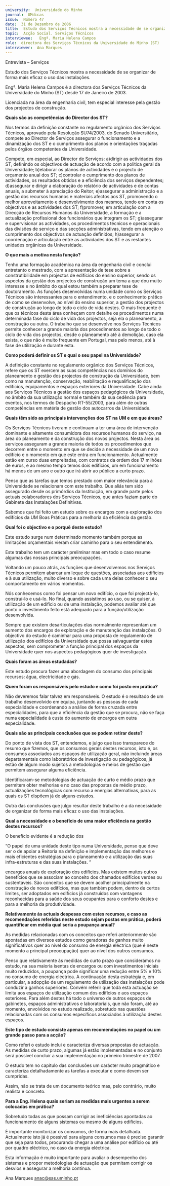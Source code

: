 ```yaml
---
university:  Universidade do Minho
journal:  UMdicas
issue:  Número 47
date:  31 de Dezembro de 2006
title:  Estudo dos Serviços Técnicos mostra a necessidade de se organizar de forma mais eficaz o uso das instalações.
topic:  Acção Social. Serviços Técnicos
interviewee:   Engª. Maria Helena Campos 
role:  directora dos Serviços Técnicos da Universidade do Minho (ST)
interviewer:  Ana Marques
---
```

 Entrevista – Serviços 

 Estudo dos Serviços Técnicos mostra a necessidade de se organizar de forma mais eficaz o uso das instalações.

  Engª. Maria Helena Campos  é a directora dos Serviços Técnicos da Universidade do Minho (ST) desde 17 de Janeiro de 2003.

 Licenciada na área da engenharia civil, tem especial interesse pela gestão dos projectos de construção.

**Quais são as competências do Director dos ST?**

 Nos termos da definição constante no regulamento orgânico dos Serviços Técnicos, aprovado pela Resolução SU74/2003, do Senado Universitário, compete ao Director de Serviços assegurar o funcionamento e a dinamização dos ST e o cumprimento dos planos e orientações traçadas pelos órgãos competentes da Universidade.

 Compete, em especial, ao Director de Serviços: a)dirigir as actividades dos ST, definindo os objectivos de actuação de acordo com a política geral da Universidade; b)elaborar os planos de actividades e o projecto de orçamento anual dos ST; c)controlar o cumprimento dos planos de actividades, os resultados obtidos e a eficiência dos serviços dependentes; d)assegurar e dirigir a elaboração do relatório de actividades e de contas anuais, a submeter à apreciação do Reitor; e)assegurar a administração e a gestão dos recursos humanos e materiais afectos aos ST, promovendo o melhor aproveitamento e desenvolvimento dos mesmos, tendo em conta os objectivos e as actividades dos ST; f)promover, em articulação com a Direcção de Recursos Humanos da Universidade, a formação e a actualização profissional dos funcionários que integram os ST; g)assegurar e supervisionar as actividades, os procedimentos técnicos e operacionais das divisões de serviço e das secções administrativas, tendo em atenção o cumprimento dos objectivos de actuação definidos; h)assegurar a coordenação e articulação entre as actividades dos ST e as restantes unidades orgânicas da Universidade.

**O que mais a motiva nesta função?**

 Tenho uma formação académica na área da engenharia civil e conclui entretanto o mestrado, com a apresentação de tese sobre a construtibilidade em projectos de edifícios do ensino superior, sendo os aspectos da gestão dos projectos de construção um tema a que dou muito interesse e no âmbito do qual estou também a preparar tese de doutoramento. As funções desenvolvidas numa unidade como os Serviços Técnicos são interessantes para o entendimento, e o conhecimento prático de como se desenvolve, ao nível do ensino superior, a gestão dos projectos de construção ao longo de todo o ciclo de vida destes. O mais frequente é que os técnicos desta área conheçam com detalhe os procedimentos numa determinada fase do ciclo de vida dos projectos, seja ela o planeamento, a construção ou outra. O trabalho que se desenvolve nos Serviços Técnicos permite conhecer a grande maioria dos procedimentos ao longo de todo o ciclo de vida dos projectos, desde o planeamento até à demolição, caso ela exista, o que não é muito frequente em Portugal, mas pelo menos, até à fase de utilização e durante esta.

**Como poderá definir os ST e qual o seu papel na Universidade?**

 A definição constante no regulamento orgânico dos Serviços Técnicos, refere que os ST exercem as suas competências nos domínios do planeamento e gestão dos projectos de construção da Universidade, bem como na manutenção, conservação, reabilitação e requalificação dos edifícios, equipamentos e espaços exteriores da Universidade. Cabe ainda aos Serviços Técnicos a gestão dos espaços pedagógicos da Universidade, no âmbito da sua utilização normal e também da sua cedência para eventos, nos termos do Despacho RT-55/2003, para além de outras competências em matéria de gestão dos autocarros da Universidade.

**Quais têm sido as principais intervenções dos ST na UM e em que áreas?**

 Os Serviços Técnicos tiveram e continuam a ter uma área de intervenção dominante e altamente consumidora dos recursos humanos do serviço, na área do planeamento e da construção dos novos projectos. Nesta área os serviços asseguram a grande maioria de todos os procedimentos que decorrem entre o momento em que se decide a necessidade de um novo edifício e o momento em que este entra em funcionamento. Actualmente estão em curso duas empreitadas, com contratos da ordem dos 17 milhões de euros, e ao mesmo tempo temos dois edifícios, um em funcionamento há menos de um ano e outro que irá abrir ao público a curto prazo.

 Penso que as tarefas que temos prestado com maior relevância para a Universidade se relacionam com este trabalho. Que aliás tem sido assegurado desde os primórdios da Instituição, em grande parte pelos actuais colaboradores dos Serviços Técnicos, que antes faziam parte do Gabinete das Instalações Definitivas.

 Sabemos que foi feito um estudo sobre os encargos com a exploração dos edifícios da UM Boas Práticas para a melhoria da eficiência da gestão.

**Qual foi o objectivo e o porquê deste estudo?**

 Este estudo surge num determinado momento também porque as limitações orçamentais vieram criar caminho para o seu entendimento.

 Este trabalho tem um carácter preliminar mas em todo o caso resume algumas das nossas principais preocupações.

 Voltando um pouco atrás, as funções que desenvolvemos nos Serviços Técnicos permitem abarcar um leque de questões, associadas aos edifícios e à sua utilização, muito diverso e sobre cada uma delas conhecer o seu comportamento em vários momentos.

 Nós conhecemos como foi pensar um novo edifício, o que foi projectá-lo, construí-lo e usá-lo. No final, quando assistimos ao uso, ou se quiser, à utilização de um edifício ou de uma instalação, podemos avaliar até que ponto o investimento feito está adequado para a função/utilização desenvolvida.

 Sempre que existem desarticulações elas normalmente representam um aumento dos encargos de exploração e de manutenção das instalações. O objectivo do estudo é caminhar para uma proposta de regulamento de utilização dos edifícios da Universidade que possa salvaguardar estes aspectos, sem comprometer a função principal dos espaços da Universidade quer nos aspectos pedagógicos quer de investigação.

**Quais foram as áreas estudadas?**

 Este estudo procura fazer uma abordagem do consumo dos principais recursos: água, electricidade e gás.

**Quem foram os responsáveis pelo estudo e como foi posto em prática?**

 Não deveremos falar talvez em responsáveis. O estudo é o resultado de um trabalho desenvolvido em equipa, juntando as pessoas de cada especialidade e coordenando a análise de forma cruzada entre especialidades, para que a eficiência da gestão que se procura, não se faça numa especialidade à custa do aumento de encargos em outra especialidade.

**Quais são as principais conclusões que se podem retirar deste?**

 Do ponto de vista dos ST, entendemos, e julgo que isso transparece do resumo que fizemos, que os consumos gerais destes recursos, isto é, os consumos associados aos espaços de utilização geral, não incluindo áreas departamentais como laboratórios de investigação ou pedagógicos, já estão de algum modo sujeitos a metodologias e meios de gestão que permitem assegurar alguma eficiência.

 Identificaram-se metodologias de actuação de curto e médio prazo que permitem obter melhorias e no caso das propostas de médio prazo, actualizações tecnológicas com recurso a energias alternativas, para as quais os ST dispõem já de alguns estudos.

 Outra das conclusões que julgo resultar deste trabalho é a da necessidade de organizar de forma mais eficaz o uso das instalações.

**Qual a necessidade e o benefício de uma maior eficiência na gestão destes recursos?**

 O benefício evidente é a redução dos 

 “O papel de uma unidade deste tipo numa Universidade, penso que deve ser o de apoiar a Reitoria na definição e implementação das melhores e mais eficientes estratégias para o planeamento e a utilização das suas infra-estruturas e das suas instalações. “ 

 encargos anuais de exploração dos edifícios. Mas existem muitos outros benefícios que se associam ao conceito dos chamados edifícios verdes ou sustentáveis. São conceitos que se devem acolher principalmente na construção de novos edifícios, mas que também podem, dentro de certos limites, ser adoptados em edifícios já construídos com vantagens reconhecidas para a saúde dos seus ocupantes para o conforto destes e para a melhoria da produtividade.

**Relativamente às actuais despesas com estes recursos, e caso as recomendações referidas neste estudo sejam postas em prática, poderá quantificar em média qual seria a poupança anual?**

 As medidas relacionadas com os conceitos que referi anteriormente são apontadas em diversos estudos como geradoras de ganhos muito significativos quer ao nível do consumo de energia eléctrica (que é neste momento a principal preocupação) quer ao nível dos outros consumos.

 Penso que relativamente às medidas de curto prazo que considerámos no estudo, na sua maioria isentas de encargos ou com investimentos iniciais muito reduzidos, a poupança pode significar uma redução entre 5% e 10% no consumo de energia eléctrica. A continuação desta estratégia e, em particular, a adopção de um regulamento de utilização das instalações pode conduzir a ganhos superiores. Convém referir que toda esta actuação se limita aos espaços de utilização comum dos edifícios e aos espaços exteriores. Para além destes há todo o universo de outros espaços de gabinetes, espaços administrativos e laboratoriais, que não foram, até ao momento, envolvidos no estudo realizado, sobretudo nas questões relacionadas com os consumos específicos associados à utilização destes espaços.

**Este tipo de estudo consiste apenas em recomendações no papel ou um grande passo para a acção?**

 Como referi o estudo inclui e caracteriza diversas propostas de actuação. As medidas de curto prazo, algumas já estão implementadas e no conjunto será possível concluir a sua implementação no primeiro trimestre de 2007.

 O estudo tem no capítulo das conclusões um carácter muito pragmático e caracteriza detalhadamente as tarefas a executar e como devem ser cumpridas.

 Assim, não se trata de um documento teórico mas, pelo contrário, muito realista e concreto.

**Para a Eng. Helena quais seriam as medidas mais urgentes a serem colocadas em prática?**

 Sobretudo todas as que possam corrigir as ineficiências apontadas ao funcionamento de alguns sistemas ou mesmo de alguns edifícios.

 É importante monitorizar os consumos, de forma mais detalhada. Actualmente isto já é possível para alguns consumos mas é preciso garantir que seja para todos, procurando chegar a uma análise por edifício ou até por quadro eléctrico, no caso da energia eléctrica.

 Esta informação é muito importante para avaliar o desempenho dos sistemas e propor metodologias de actuação que permitam corrigir os desvios e assegurar a melhoria contínua.

 Ana Marques anac@sas.uminho.pt

